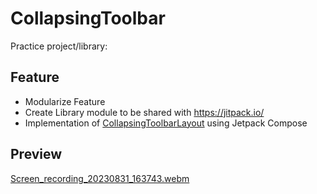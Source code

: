 # CollapsingToolbar

Practice project/library:

## Feature
- Modularize Feature
- Create Library module to be shared with https://jitpack.io/
- Implementation of <a href="https://developer.android.com/reference/com/google/android/material/appbar/CollapsingToolbarLayout">
CollapsingToolbarLayout</a> using Jetpack Compose

## Preview

[Screen_recording_20230831_163743.webm](https://github.com/7sco/CollapsingToolbar/assets/21040125/6c775493-8cb8-4bd0-9356-fd7a5d156063)
